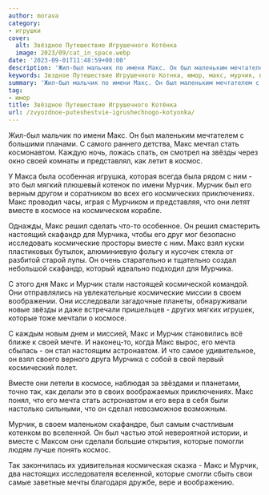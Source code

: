 ```yaml
---
author: morava
category:
- игрушки
cover:
  alt: Звёздное Путешествие Игрушечного Котёнка
  image: 2023/09/cat_in_space.webp
date: '2023-09-01T11:48:59+00:00'
description: 'Жил-был мальчик по имени Макс. Он был маленьким мечтателем с большими планами. С самого раннего детства, Макс мечтал стать космонавтом. Каждую ночь,...'
keywords: Звздное Путешествие Игрушечного Котнка, юмор, макс, мурчик, вместе, космосе, мурчика, которые, имени, стать, звзды, своей, космос, это, приключениях, решил, скафандр
summary: 'Жил-был мальчик по имени Макс. Он был маленьким мечтателем с большими планами. С самого раннего детства, Макс мечтал стать космонавтом. Каждую ночь,...'
tag:
- юмор
title: Звёздное Путешествие Игрушечного Котёнка
url: /zvyozdnoe-puteshestvie-igrushechnogo-kotyonka/
---
```


Жил-был мальчик по имени Макс. Он был маленьким мечтателем с большими планами. С самого раннего детства, Макс мечтал стать космонавтом. Каждую ночь, ложась спать, он смотрел на звёзды через окно своей комнаты и представлял, как летит в космос.

У Макса была особенная игрушка, которая всегда была рядом с ним \- это был мягкий плюшевый котенок по имени Мурчик. Мурчик был его верным другом и соратником во всех его космических приключениях. Макс проводил часы, играя с Мурчиком и представляя, что они летят вместе в космосе на космическом корабле.

Однажды, Макс решил сделать что-то особенное. Он решил смастерить настоящий скафандр для Мурчика, чтобы его друг мог безопасно исследовать космические просторы вместе с ним. Макс взял куски пластиковых бутылок, алюминиевую фольгу и кусочек стекла от разбитой старой лупы. Он очень старательно и тщательно создал небольшой скафандр, который идеально подходил для Мурчика.

С этого дня Макс и Мурчик стали настоящей космической командой. Они отправлялись на увлекательные космические миссии в своем воображении. Они исследовали загадочные планеты, обнаруживали новые звёзды и даже встречали пришельцев \- других мягких игрушек, которые тоже мечтали о космосе.

С каждым новым днем и миссией, Макс и Мурчик становились всё ближе к своей мечте. И наконец\-то, когда Макс вырос, его мечта сбылась \- он стал настоящим астронавтом. И что самое удивительное, он взял своего верного друга Мурчика с собой в свой первый космический полет.

Вместе они летели в космосе, наблюдая за звёздами и планетами, точно так, как делали это в своих воображаемых приключениях. Макс понял, что его мечта стать астронавтом и его вера в себя были настолько сильными, что он сделал невозможное возможным.

Мурчик, в своем маленьком скафандре, был самым счастливым котенком во вселенной. Он был частью этой невероятной истории, и вместе с Максом они сделали большие открытия, которые помогли людям лучше понять космос.

Так закончилась их удивительная космическая сказка \- Макс и Мурчик, два настоящих исследователя вселенной, которые смогли сбыть свои самые заветные мечты благодаря дружбе, вере и воображению.